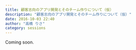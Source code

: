 ```yaml
---
title: 顧客志向のアプリ開発とそのチーム作りについて（仮）
description: "顧客志向のアプリ開発とそのチーム作りについて（仮）"
date: 2016-10-03 22:40
author: "高橋 りさ"
category: sessions
---
```

Coming soon.
